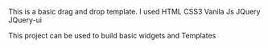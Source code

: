 This is a basic drag and drop template.
I used HTML
CSS3
Vanila Js
JQuery
JQuery-ui

This project can be used to build basic widgets and Templates
